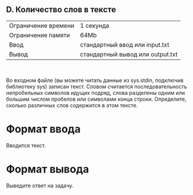 ## D. Количество слов в тексте

|                     |           |
|---------------------|-----------|
| Ограничение времени | 1 секунда |
| Ограничение памяти  | 64Mb      |
| Ввод                | стандартный ввод или input.txt  |
| Вывод               | стандартный вывод или output.txt |

<br>

Во входном файле (вы можете читать данные из sys.stdin, подключив библиотеку sys) записан текст. Словом считается последовательность непробельных символов идущих подряд, слова разделены одним или большим числом 
пробелов или символами конца строки. Определите, сколько различных слов содержится в этом тексте.

# Формат ввода

Вводится текст.

# Формат вывода

Выведите ответ на задачу.
